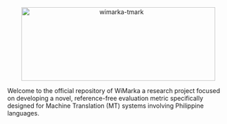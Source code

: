 <div align="center">
<img width="441" height="166.5" alt="wimarka-tmark" src="https://github.com/user-attachments/assets/7318ce04-e5fa-4392-93a3-2c98f310f187" />
</div>

Welcome to the official repository of WiMarka a research project focused on developing a novel, reference-free evaluation metric specifically designed for Machine Translation (MT) systems involving Philippine languages.


